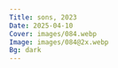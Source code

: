 ```yaml
---
Title: sons, 2023
Date: 2025-04-10
Cover: images/084.webp
Image: images/084@2x.webp
Bg: dark
---
```

